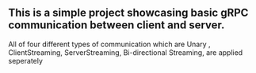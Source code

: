 ## This is a simple project showcasing basic gRPC communication between client and server. 
All of four different types of communication which are Unary , ClientStreaming, ServerStreaming, Bi-directional Streaming, are applied seperately
